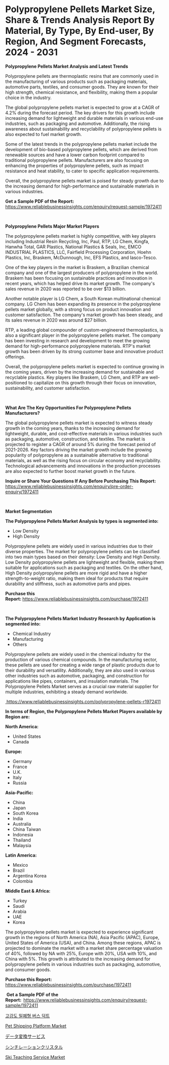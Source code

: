 <p><h1>Polypropylene Pellets Market Size, Share & Trends Analysis Report By Material, By Type, By End-user, By Region, And Segment Forecasts, 2024 - 2031</h1></p><p><strong>Polypropylene Pellets Market Analysis and Latest Trends</strong></p>
<p><p>Polypropylene pellets are thermoplastic resins that are commonly used in the manufacturing of various products such as packaging materials, automotive parts, textiles, and consumer goods. They are known for their high strength, chemical resistance, and flexibility, making them a popular choice in the industry.</p><p>The global polypropylene pellets market is expected to grow at a CAGR of 4.2% during the forecast period. The key drivers for this growth include increasing demand for lightweight and durable materials in various end-use industries, such as packaging and automotive. Additionally, the rising awareness about sustainability and recyclability of polypropylene pellets is also expected to fuel market growth.</p><p>Some of the latest trends in the polypropylene pellets market include the development of bio-based polypropylene pellets, which are derived from renewable sources and have a lower carbon footprint compared to traditional polypropylene pellets. Manufacturers are also focusing on enhancing the properties of polypropylene pellets, such as impact resistance and heat stability, to cater to specific application requirements.</p><p>Overall, the polypropylene pellets market is poised for steady growth due to the increasing demand for high-performance and sustainable materials in various industries.</p></p>
<p><strong>Get a Sample PDF of the Report:&nbsp;</strong> <a href="https://www.reliablebusinessinsights.com/enquiry/request-sample/1972411">https://www.reliablebusinessinsights.com/enquiry/request-sample/1972411</a></p>
<p>&nbsp;</p>
<p><strong>Polypropylene Pellets Major Market Players</strong></p>
<p><p>The polypropylene pellets market is highly competitive, with key players including Industrial Resin Recycling, Inc, Paul, RTP, LG Chem, Kingfa, Hanwha Total, GAR Plastics, National Plastics & Seals, Inc, EMCO INDUSTRIAL PLASTICS, LLC, Fairfield Processing Corporation, Hoehn Plastics, Inc, Braskem, McDunnough, Inc, EFS Plastics, and Iasco-Tesco.</p><p>One of the key players in the market is Braskem, a Brazilian chemical company and one of the largest producers of polypropylene in the world. Braskem has been focusing on sustainable practices and innovation in recent years, which has helped drive its market growth. The company's sales revenue in 2020 was reported to be over $13 billion.</p><p>Another notable player is LG Chem, a South Korean multinational chemical company. LG Chem has been expanding its presence in the polypropylene pellets market globally, with a strong focus on product innovation and customer satisfaction. The company's market growth has been steady, and its sales revenue in 2020 was around $27 billion.</p><p>RTP, a leading global compounder of custom-engineered thermoplastics, is also a significant player in the polypropylene pellets market. The company has been investing in research and development to meet the growing demand for high-performance polypropylene materials. RTP's market growth has been driven by its strong customer base and innovative product offerings.</p><p>Overall, the polypropylene pellets market is expected to continue growing in the coming years, driven by the increasing demand for sustainable and recyclable plastics. Key players like Braskem, LG Chem, and RTP are well-positioned to capitalize on this growth through their focus on innovation, sustainability, and customer satisfaction.</p></p>
<p>&nbsp;</p>
<p><strong>What Are The Key Opportunities For Polypropylene Pellets Manufacturers?</strong></p>
<p><p>The global polypropylene pellets market is expected to witness steady growth in the coming years, thanks to the increasing demand for lightweight, durable, and cost-effective materials in various industries such as packaging, automotive, construction, and textiles. The market is projected to register a CAGR of around 5% during the forecast period of 2021-2026. Key factors driving the market growth include the growing popularity of polypropylene as a sustainable alternative to traditional materials, as well as the rising focus on circular economy and recyclability. Technological advancements and innovations in the production processes are also expected to further boost market growth in the future.</p></p>
<p><strong>Inquire or Share Your Questions If Any Before Purchasing This Report:</strong> <a href="https://www.reliablebusinessinsights.com/enquiry/pre-order-enquiry/1972411">https://www.reliablebusinessinsights.com/enquiry/pre-order-enquiry/1972411</a></p>
<p>&nbsp;</p>
<p><strong>Market Segmentation</strong></p>
<p><strong>The Polypropylene Pellets Market Analysis by types is segmented into:</strong></p>
<p><ul><li>Low Density</li><li>High Density</li></ul></p>
<p><p>Polypropylene pellets are widely used in various industries due to their diverse properties. The market for polypropylene pellets can be classified into two main types based on their density: Low Density and High Density. Low Density polypropylene pellets are lightweight and flexible, making them suitable for applications such as packaging and textiles. On the other hand, High Density polypropylene pellets are more rigid and have a higher strength-to-weight ratio, making them ideal for products that require durability and stiffness, such as automotive parts and pipes.</p></p>
<p><strong>Purchase this Report:&nbsp;</strong><a href="https://www.reliablebusinessinsights.com/purchase/1972411">https://www.reliablebusinessinsights.com/purchase/1972411</a></p>
<p>&nbsp;</p>
<p><strong>The Polypropylene Pellets Market Industry Research by Application is segmented into:</strong></p>
<p><ul><li>Chemical Industry</li><li>Manufacturing</li><li>Others</li></ul></p>
<p><p>Polypropylene pellets are widely used in the chemical industry for the production of various chemical compounds. In the manufacturing sector, these pellets are used for creating a wide range of plastic products due to their durability and versatility. Additionally, they are also used in various other industries such as automotive, packaging, and construction for applications like pipes, containers, and insulation materials. The Polypropylene Pellets Market serves as a crucial raw material supplier for multiple industries, exhibiting a steady demand worldwide.</p></p>
<p><a href="https://www.reliablebusinessinsights.com/polypropylene-pellets-r1972411">&nbsp;https://www.reliablebusinessinsights.com/polypropylene-pellets-r1972411</a></p>
<p><strong>In terms of Region, the Polypropylene Pellets Market Players available by Region are:</strong></p>
<p>
    <p> <strong> North America: </strong>
        <ul>
            <li>United States</li>
            <li>Canada</li>
        </ul>
        </p> 
    <p> <strong> Europe: </strong>
        <ul>
            <li>Germany</li>
            <li>France</li>
            <li>U.K.</li>
            <li>Italy</li>
            <li>Russia</li>
        </ul>
        </p> 
    <p> <strong> Asia-Pacific: </strong>
        <ul>
            <li>China</li>
            <li>Japan</li>
            <li>South Korea</li>
            <li>India</li>
            <li>Australia</li>
            <li>China Taiwan</li>
            <li>Indonesia</li>
            <li>Thailand</li>
            <li>Malaysia</li>
        </ul>
        </p> 
    <p> <strong> Latin America: </strong>
        <ul>
            <li>Mexico</li>
            <li>Brazil</li>
            <li>Argentina Korea</li>
            <li>Colombia</li>
        </ul>
        </p> 
    <p> <strong> Middle East & Africa: </strong>
        <ul>
            <li>Turkey</li>
            <li>Saudi</li>
            <li>Arabia</li>
            <li>UAE</li>
            <li>Korea</li>
        </ul>
    </p>
    </p>
<p><p>The polypropylene pellets market is expected to experience significant growth in the regions of North America (NA), Asia Pacific (APAC), Europe, United States of America (USA), and China. Among these regions, APAC is projected to dominate the market with a market share percentage valuation of 40%, followed by NA with 25%, Europe with 20%, USA with 10%, and China with 5%. This growth is attributed to the increasing demand for polypropylene pellets in various industries such as packaging, automotive, and consumer goods.</p></p>
<p><strong>Purchase this Report: </strong><a href="https://www.reliablebusinessinsights.com/purchase/1972411">https://www.reliablebusinessinsights.com/purchase/1972411</a></p>
<p>&nbsp;<strong>Get a Sample PDF of the Report:&nbsp;&nbsp;</strong><a href="https://www.reliablebusinessinsights.com/enquiry/request-sample/1972411">https://www.reliablebusinessinsights.com/enquiry/request-sample/1972411</a></p>
<p><strong></strong></p>
<p><p><a href="https://medium.com/@jerrodhilll68/%EA%B3%A0%EA%B0%95%EB%8F%84-%EC%8B%A4%EC%99%B8-%EB%B2%84%EC%8A%A4-%EB%8D%95%ED%8A%B8-%EC%8B%9C%EC%9E%A5%EC%9D%80-%EC%8B%9C%EC%9E%A5-%EC%A0%90%EC%9C%A0%EC%9C%A8-%ED%81%AC%EA%B8%B0-%EB%B0%8F-2031%EB%85%84%EA%B9%8C%EC%A7%80-%EC%98%88%EC%83%81%EB%90%9C-%EC%98%88%EC%B8%A1%EC%97%90-%EC%B4%88%EC%A0%90%EC%9D%84-%EB%A7%9E%EC%B6%A5%EB%8B%88%EB%8B%A4-afe5631987a6">고강도 밀폐형 버스 덕트</a></p><p><a href="https://github.com/marthawweekle/Market-Research-Report-List-2/blob/main/pet-shipping-platform-market.md">Pet Shipping Platform Market</a></p><p><a href="https://medium.com/@jaylonlesch1993/%E3%83%87%E3%83%BC%E3%82%BF%E5%A4%89%E6%8F%9B%E3%82%B5%E3%83%BC%E3%83%93%E3%82%B9%E5%B8%82%E5%A0%B4%E3%81%AB%E9%96%A2%E3%81%99%E3%82%8B%E6%83%85%E5%A0%B1-%E5%B8%82%E5%A0%B4%E5%8B%95%E5%90%91-%E6%88%90%E9%95%B7-%E4%BA%88%E6%B8%AC-2024%E5%B9%B4%E3%81%8B%E3%82%892031%E5%B9%B4%E3%81%BE%E3%81%A7-83cd3166038c">データ変換サービス</a></p><p><a href="https://medium.com/@orlohagenes_12279/%E3%82%B7%E3%83%B3%E3%83%81%E3%83%AC%E3%83%BC%E3%82%B7%E3%83%A7%E3%83%B3%E7%B5%90%E6%99%B6%E5%B8%82%E5%A0%B4-%E5%B8%82%E5%A0%B4%E6%88%90%E9%95%B7%E7%8E%87-%E5%B8%82%E5%A0%B4%E3%83%88%E3%83%AC%E3%83%B3%E3%83%89-%E3%81%8A%E3%82%88%E3%81%B3%E6%88%90%E9%95%B7%E6%88%A6%E7%95%A5%E3%81%AB%E9%96%A2%E3%81%99%E3%82%8B%E6%B4%9E%E5%AF%9F-49c028d5ae59">シンチレーションクリスタル</a></p><p><a href="https://github.com/HenrietteMills1/Market-Research-Report-List-2/blob/main/ski-teaching-service-market.md">Ski Teaching Service Market</a></p></p>